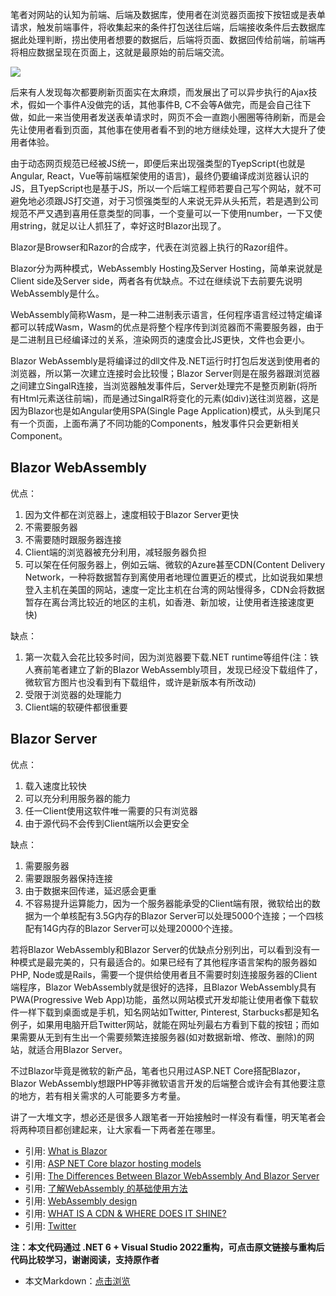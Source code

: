笔者对网站的认知为前端、后端及数据库，使用者在浏览器页面按下按钮或是表单请求，触发前端事件，将收集起来的条件打包送往后端，后端接收条件后去数据库据此处理判断，捞出使用者想要的数据后，后端将页面、数据回传给前端，前端再将相应数据呈现在页面上，这就是最原始的前后端交流。

![](https://img1.dotnet9.com/2021/12/0601.jpg)

后来有人发现每次都要刷新页面实在太麻烦，而发展出了可以异步执行的Ajax技术，假如一个事件A没做完的话，其他事件B, C不会等A做完，而是会自己往下做，如此一来当使用者发送表单请求时，网页不会一直跑小圈圈等待刷新，而是会先让使用者看到页面，其他事在使用者看不到的地方继续处理，这样大大提升了使用者体验。

由于动态网页规范已经被JS统一，即便后来出现强类型的TyepScript(也就是Angular, React，Vue等前端框架使用的语言)，最终仍要编译成浏览器认识的JS，且TyepScript也是基于JS，所以一个后端工程师若要自己写个网站，就不可避免地必须跟JS打交道，对于习惯强类型的人来说无异从头拓荒，若是遇到公司规范不严又遇到喜用任意类型的同事，一个变量可以一下使用number，一下又使用string，就足以让人抓狂了，幸好这时Blazor出现了。

Blazor是Browser和Razor的合成字，代表在浏览器上执行的Razor组件。

Blazor分为两种模式，WebAssembly Hosting及Server Hosting，简单来说就是Client side及Server side，两者各有优缺点。不过在继续说下去前要先说明WebAssembly是什么。

WebAssembly简称Wasm，是一种二进制表示语言，任何程序语言经过特定编译都可以转成Wasm，Wasm的优点是将整个程序传到浏览器而不需要服务器，由于是二进制且已经编译过的关系，渲染网页的速度会比JS更快，文件也会更小。

Blazor WebAssembly是将编译过的dll文件及.NET运行时打包后发送到使用者的浏览器，所以第一次建立连接时会比较慢；Blazor Server则是在服务器跟浏览器之间建立SingalR连接，当浏览器触发事件后，Server处理完不是整页刷新(将所有Html元素送往前端)，而是通过SingalR将变化的元素(如div)送往浏览器，这是因为Blazor也是如Angular使用SPA(Single Page Application)模式，从头到尾只有一个页面，上面布满了不同功能的Components，触发事件只会更新相关Component。

## Blazor WebAssembly

优点：

1. 因为文件都在浏览器上，速度相较于Blazor Server更快
2. 不需要服务器
3. 不需要随时跟服务器连接
4. Client端的浏览器被充分利用，减轻服务器负担
5. 可以架在任何服务器上，例如云端、微软的Azure甚至CDN(Content Delivery Network，一种将数据暂存到离使用者地理位置更近的模式，比如说我如果想登入主机在美国的网站，速度一定比主机在台湾的网站慢得多，CDN会将数据暂存在离台湾比较近的地区的主机，如香港、新加坡，让使用者连接速度更快)

缺点：

1. 第一次载入会花比较多时间，因为浏览器要下载.NET runtime等组件(注：铁人赛前笔者建立了新的Blazor WebAssembly项目，发现已经没下载组件了，微软官方图片也没看到有下载组件，或许是新版本有所改动)
2. 受限于浏览器的处理能力
3. Client端的软硬件都很重要

## Blazor Server

优点：

1. 载入速度比较快
2. 可以充分利用服务器的能力
3. 任一Client使用这软件唯一需要的只有浏览器
4. 由于源代码不会传到Client端所以会更安全

缺点：

1. 需要服务器
2. 需要跟服务器保持连接
3. 由于数据来回传递，延迟感会更重
4. 不容易提升运算能力，因为一个服务器能承受的Client端有限，微软给出的数据为一个单核配有3.5G内存的Blazor Server可以处理5000个连接；一个四核配有14G内存的Blazor Server可以处理20000个连接。

若将Blazor WebAssembly和Blazor Server的优缺点分别列出，可以看到没有一种模式是最完美的，只有最适合的。如果已经有了其他程序语言架构的服务器如PHP, Node或是Rails，需要一个提供给使用者且不需要时刻连接服务器的Client端程序，Blazor WebAssembly就是很好的选择，且Blazor WebAssembly具有PWA(Progressive Web App)功能，虽然以网站模式开发却能让使用者像下载软件一样下载到桌面或是手机，知名网站如Twitter, Pinterest, Starbucks都是知名例子，如果用电脑开启Twitter网站，就能在网址列最右方看到下载的按钮；而如果需要从无到有生出一个需要频繁连接服务器(如对数据新增、修改、删除)的网站，就适合用Blazor Server。

不过Blazor毕竟是微软的新产品，笔者也只用过ASP.NET Core搭配Blazor，Blazor WebAssembly想跟PHP等非微软语言开发的后端整合或许会有其他要注意的地方，若有相关需求的人可能要多方考量。

讲了一大堆文字，想必还是很多人跟笔者一开始接触时一样没有看懂，明天笔者会将两种项目都创建起来，让大家看一下两者差在哪里。

- 引用: [What is Blazor](https://www.youtube.com/watch?v=uuzi3SmCLVo)
- 引用: [ASP NET Core blazor hosting models](https://www.youtube.com/watch?v=xN1ffDrdYds)
- 引用: [The Differences Between Blazor WebAssembly And Blazor Server](https://hackernoon.com/the-differences-between-blazor-webassembly-and-blazor-server-wir31my)
- 引用: [了解WebAssembly 的基础使用方法](https://blog.techbridge.cc/2017/06/17/webassembly-js-future/)
- 引用: [WebAssembly design](https://github.com/WebAssembly/design/blob/main/Security.md)
- 引用: [WHAT IS A CDN & WHERE DOES IT SHINE?](https://www.cdnetworks.com/what-is-a-cdn/)
- 引用: [Twitter](https://twitter.com/?lang=zh-tw)

**注：本文代码通过 .NET 6 + Visual Studio 2022重构，可点击原文链接与重构后代码比较学习，谢谢阅读，支持原作者**

- 本文Markdown：[点击浏览](https://github.com/dotnet9/Assets.Dotnet9/blob/main/2021/12/2021-12-09_03.md)